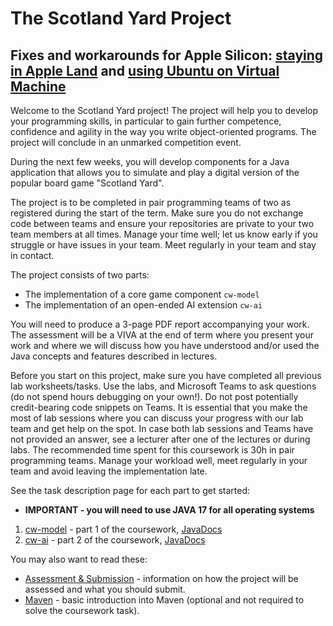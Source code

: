 The Scotland Yard Project
=========================

## Fixes and workarounds for Apple Silicon: [staying in Apple Land](https://github.com/UoB-OOP/COMS10017-2024/blob/main/summative/applefix.md) and [using Ubuntu on Virtual Machine](https://github.com/UoB-OOP/COMS10017-2024/blob/main/guides/applesiliconvmguide.md)

Welcome to the Scotland Yard project!
The project will help you to develop your programming skills, in particular to gain further
competence, confidence and agility in the way you write object-oriented programs. The project will
conclude in an unmarked competition event.

During the next few weeks, you will develop components for a Java application that allows you to
simulate and play a digital version of the popular board game "Scotland Yard".

The project is to be completed in pair programming teams of two as registered during the start of
the term. Make sure you do not exchange code between teams and ensure your repositories are private
to your two team members at all times. Manage your time well; let us know early if you struggle or
have issues in your team. Meet regularly in your team and stay in contact.

The project consists of two parts:

* The implementation of a core game component `cw-model`
* The implementation of an open-ended AI extension `cw-ai`

You will need to produce a 3-page PDF report accompanying your work. The assessment will be a VIVA
at the end of term where you present your work and where we will discuss how you have understood
and/or used the Java concepts and features described in lectures.

Before you start on this project, make sure you have completed all previous lab worksheets/tasks.
Use the labs, and Microsoft Teams to ask questions (do not spend hours debugging on your own!). Do
not post potentially credit-bearing code snippets on Teams. It is essential that you make the most
of lab sessions where you can discuss your progress with our lab team and get help on the spot. In
case both lab sessions and Teams have not provided an answer, see a lecturer after one of the
lectures or during labs. The recommended time spent for this coursework is 30h in pair programming
teams. Manage your workload well, meet regularly in your team and avoid leaving the implementation
late.

See the task description page for each part to get started:

* **IMPORTANT - you will need to use JAVA 17 for all operating systems** 

1. [cw-model](cw-model.md) - part 1 of the coursework, [JavaDocs](https://seis.bristol.ac.uk/~sh1670/SY/apidocs2022/index.html) 
2. [cw-ai](cw-ai.md) - part 2 of the coursework, [JavaDocs](https://seis.bristol.ac.uk/~sh1670/SY/apidocs2022/index.html) 


You may also want to read these:

* [Assessment & Submission](assessment.md) - information on how the project will be assessed and what
  you should submit.
* [Maven](maven.md) - basic introduction into Maven (optional and not required to solve the
  coursework task).
